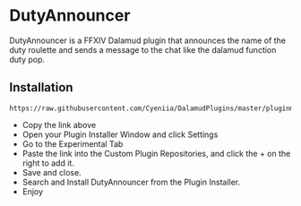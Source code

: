 # DutyAnnouncer
DutyAnnouncer is a FFXIV Dalamud plugin that announces the name of the duty roulette and sends a message to the chat like the dalamud function duty pop.

## Installation
```
https://raw.githubusercontent.com/Cyeniia/DalamudPlugins/master/pluginmaster.json
```
* Copy the link above
* Open your Plugin Installer Window and click Settings
* Go to the Experimental Tab
* Paste the link into the Custom Plugin Repositories, and click the + on the right to add it.
* Save and close.
* Search and Install DutyAnnouncer from the Plugin Installer.
* Enjoy